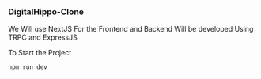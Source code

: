 ### DigitalHippo-Clone

We Will use NextJS For the Frontend and Backend Will be developed Using TRPC and ExpressJS

To Start the Project

```npm
npm run dev
```
